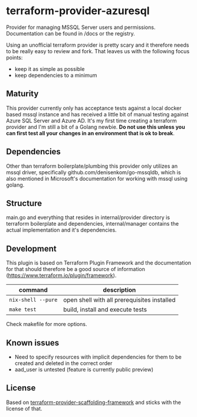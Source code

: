 # terraform-provider-azuresql
Provider for managing MSSQL Server users and permissions. Documentation can be found in /docs or the registry.

Using an unofficial terraform provider is pretty scary and it therefore needs to be really easy to review and fork. That leaves us with the following focus points:
- keep it as simple as possible
- keep dependencies to a minimum

## Maturity
This provider currently only has acceptance tests against a local docker based mssql instance and has received a little bit of manual testing against Azure SQL Server and Azure AD. It's my first time creating a terraform provider and I'm still a bit of a Golang newbie. **Do not use this unless you can first test all your changes in an environment that is ok to break**.

## Dependencies
Other than terraform boilerplate/plumbing this provider only utilizes an mssql driver, specifically github.com/denisenkom/go-mssqldb, which is also mentioned in Microsoft's documentation for working with mssql using golang.

## Structure
main.go and everything that resides in internal/provider directory is terraform boilerplate and dependencies, internal/manager contains the actual implementation and it's dependencies.

## Development
This plugin is based on Terraform Plugin Framework and the documentation for that should therefore be a good source of information (https://www.terraform.io/plugin/framework).

command | description
---|---
`nix-shell --pure` | open shell with all prerequisites installed  
`make test` | build, install and execute tests

Check makefile for more options.

## Known issues
- Need to specify resources with implicit dependencies for them to be created and deleted in the correct order
- aad_user is untested (feature is currently public preview)

## License
Based on [terraform-provider-scaffolding-framework](https://github.com/hashicorp/terraform-provider-scaffolding-framework) and sticks with the license of that.
